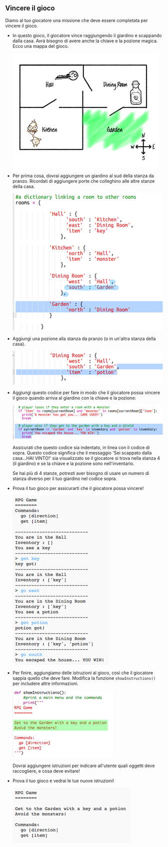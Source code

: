 ## Vincere il gioco

Diamo al tuo giocatore una missione che deve essere completata per vincere il gioco.

+ In questo gioco, il giocatore vince raggiungendo il giardino e scappando dalla casa. Avrà bisogno di avere anche la chiave e la pozione magica. Ecco una mappa del gioco.

  ![screenshot](images/rpg-final-map.png)

+ Per prima cosa, dovrai aggiungere un giardino al sud della stanza da pranzo. Ricordati di aggiungere porte che colleghino alle altre stanze della casa.

  ![screenshot](images/rpg-garden.png)

+ Aggiungi una pozione alla stanza da pranzo (o in un'altra stanza della casa).

  ![screenshot](images/rpg-potion.png)

+ Aggiungi questo codice per fare in modo che il giocatore possa vincere il gioco quando arriva al giardino con la chiave e la pozione:

  ![screenshot](images/rpg-win-code.png)

  Assicurati che questo codice sia indentato, in linea con il codice di sopra. Questo codice significa che il messaggio 'Sei scappato dalla casa...HAI VINTO!' sia visualizzato se il giocatore si trova nella stanza 4 (il giardino) e se la chiave e la pozione sono nell'inventario.

  Se hai più di 4 stanze, potresti aver bisogno di usare un numero di stanza diverso per il tuo giardino nel codice sopra.

+ Prova il tuo gioco per assicurarti che il giocatore possa vincere!

  ![screenshot](images/rpg-win-test.png)

+ Per finire, aggiungiamo delle istruzioni al gioco, così che il giocatore sappia quello che deve fare. Modifica la funzione `showInstructions()` per includere altre informazioni.

  ![screenshot](images/rpg-instructions-code.png)

  Dovrai aggiungere istruzioni per indicare all'utente quali oggetti deve raccogliere, e cosa deve evitare!

+ Prova il tuo gioco e vedrai le tue nuove istruzioni!

  ![screenshot](images/rpg-instructions-test.png)
